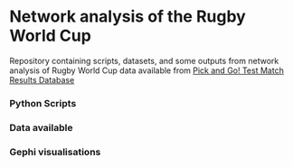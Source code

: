# Network analysis of the Rugby World Cup

Repository containing scripts, datasets, and some outputs from network analysis of Rugby World Cup data available from [Pick and Go! Test Match Results Database](http://www.lassen.co.nz/pickandgo.php)

### Python Scripts

### Data available 

### Gephi visualisations 
